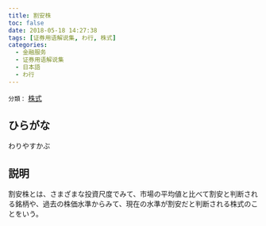 ```yaml
---
title: 割安株
toc: false
date: 2018-05-18 14:27:38
tags: [证券用语解说集, わ行, 株式]
categories:
  - 金融服务
  - 证券用语解说集
  - 日本語
  - わ行
---
```


`分類：` [株式](/tags/株式/)

## ひらがな

わりやすかぶ

## 説明

割安株とは、さまざまな投資尺度でみて、市場の平均値と比べて割安と判断される銘柄や、過去の株価水準からみて、現在の水準が割安だと判断される株式のことをいう。
